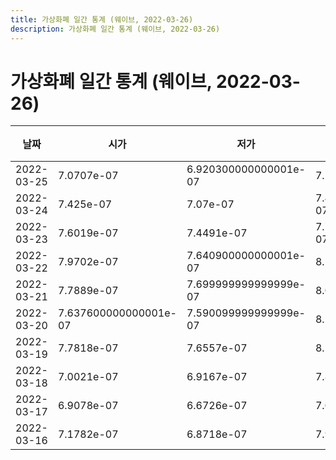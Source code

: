 ```yaml
---
title: 가상화폐 일간 통계 (웨이브, 2022-03-26)
description: 가상화폐 일간 통계 (웨이브, 2022-03-26)
---
```


가상화폐 일간 통계 (웨이브, 2022-03-26)
===

|날짜|시가|저가|고가|종가|비고|
|--|--|--|--|--|--|
|2022-03-25|7.0707e-07|6.920300000000001e-07|7.1346e-07|7.061399999999999e-07|    |
|2022-03-24|7.425e-07|7.07e-07|7.432400000000001e-07|7.0891e-07|    |
|2022-03-23|7.6019e-07|7.4491e-07|7.722300000000001e-07|7.4491e-07|    |
|2022-03-22|7.9702e-07|7.640900000000001e-07|8.1073e-07|7.640900000000001e-07|    |
|2022-03-21|7.7889e-07|7.699999999999999e-07|8.085e-07|7.8535e-07|    |
|2022-03-20|7.637600000000001e-07|7.590099999999999e-07|8.1625e-07|7.8507e-07|    |
|2022-03-19|7.7818e-07|7.6557e-07|8.2455e-07|7.7042e-07|    |
|2022-03-18|7.0021e-07|6.9167e-07|7.8868e-07|7.8868e-07|    |
|2022-03-17|6.9078e-07|6.6726e-07|7.04e-07|6.9679e-07|    |
|2022-03-16|7.1782e-07|6.8718e-07|7.9699e-07|6.9078e-07|    |
